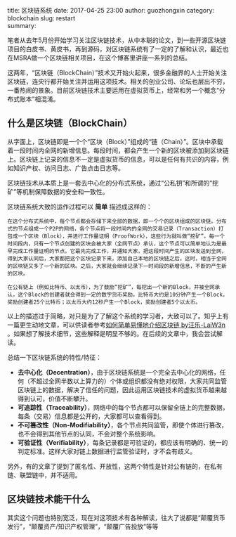 title: 区块链系统
date: 2017-04-25 23:00
author: guozhongxin
category: blockchain
slug: restart   
summary: 


笔者从去年5月份开始学习关注区块链技术，从中本聪的论文，到一些开源区块链项目的白皮书、黄皮书，再到源码，对区块链系统有了一定的了解和认识，最近也在MSRA做一个区块链相关项目，在这个博客里讲座一系列的总结。

这两年，“区块链（BlockChain）”技术又开始火起来，很多金融界的人士开始关注区块链，连央行都开始关注并运用这项技术。相关的创业公司、论坛也层出不穷，一番热闹的景象。目前区块链技术主要运用在虚拟货币上，经常和另一个概念“分布式账本”相混淆。

## 什么是区块链（BlockChain）

从字面上，区块链即是一个个“区块（Block）”组成的“链（Chain）”。区块中承载着一段时间内全网的新增信息。每段时间，都会产生一个新的区块被添加到区块链上。区块链上记录的信息不一定是虚拟货币的信息，可以是任何有共识的内容，例如知识产权、访问日志、广告点击日志等。

区块链技术从本质上是一套去中心化的分布式系统，通过“公私钥”和所谓的“挖矿”等机制保障数据的安全和一致性。

区块链系统大致的运作过程可以 **简单** 描述成这样的： 
    
    在这个分布式系统中，每个节点都会存储下来全部的数据，即一个个的区块组成的区块链。分布式的节点组成一个P2P的网络，各个节点将一段时间内的全网的交易记录（Transaction）打包成一个区块（Block），并进行工作量证明（ProofWork），这些行为就叫做“挖矿”。每一个时间段内，只有一个节点创建的区块会被大家（全网节点）承认，这个节点可以简单地认为是最早完成工作量证明的节点。它最先完成工作，并通知大家，把这段时间产生的区块发送到全网，得到大家认同后，大家都把这个区块记录下来，添加自己本地的区块链之后。这时，相当于全网的区块链又多了一个新的区块。之后，大家就会继续记录下一时间段的新增信息，不断的产生新的区块。

    在公有链上（例如比特币、以太币），为了鼓励“挖矿”，每挖出一个新的Block，并被全网承认，这个Block的创建者就会得到一定的数字货币奖励。比特币大约是10分钟产生一个Block，奖励创建者25个比特币；以太币大约12秒产生一个Block，奖励创建者5个以太币。

以上的描述过于简略，对只是为了了解这个系统的学习者，大致可以了。知乎上有一篇更生动地文章，可以供读者参考[如何简单易懂地介绍区块链 by汪乐-LaiW3n ](https://zhihu.com/question/37290469/answer/107612456)。如果想了解技术细节，这些解释是明显不够的。在后续的文章中，我会尝试解读。

总结一下区块链系统的特性/特征：

* **去中心化（Decentration）**，由于区块链系统是一个完全去中心化的网络，任何（不超过全网半数以上算力的）个体或组织都没有绝对权限，大家共同监管区块链上的数据，解决了信任的问题，因此运用区块链技术的虚拟货币越来越得到认可，价值不断攀升。
* **可追踪性（Traceability）**，网络中的每个节点都可以保留全链上的完整数据，每条（交易）信息都是公开的，大家都可以查看得到。
* **不可篡改性（Non-Modifiability）**，各个节点共同监管，即使个体进行篡改，也不会得到其他节点的认同，不会对整个系统影响。
* **可验证性（Verifiability）**，每条记录都是可验证的，都应该有明确的、统一的判定标准。这样大家对链上数据进行监管验证时，才不会有歧义。

另外，有的文章了提到了匿名性、开放性，这两个特性是针对公有链的，在私有链、联盟链中，并不适用。

## 区块链技术能干什么

其实这个问题也特别宽泛，现在对这项技术有各种解读，往大了说都是“颠覆货币发行”，“颠覆资产/知识产权管理”，“颠覆广告投放”等等